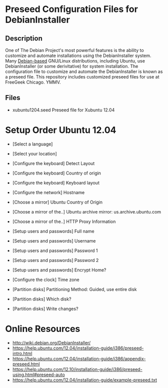 # Preseed Configuration Files for DebianInstaller


## Description
One of The Debian Project's most powerful features is the ability to customize and automate installations using the DebianInstaller system. Many [Debian-based](https://debian.org) GNU/Linux distributions, including Ubuntu, use DebianInstaller (or some derivitative) for system installation. The configuration file to customize and automate the DebianInstaller is known as a preseed file. This repository includes customized preseed files for use at FreeGeek Chicago. YMMV.


## Files
* xubuntu1204.seed Preseed file for Xubuntu 12.04


# Setup Order Ubuntu 12.04
* [Select a language]
* [Select your location]
* [Configure the keyboard] Detect Layout
* [Configure the keyboard] Country of origin
* [Configure the keyboard] Keyboard layout
* [Configure the network]  Hostname
* [Choose a mirror]  Ubuntu Country of Origin
* [Choose a mirror of the..]  Ubuntu archive mirror: us.archive.ubuntu.com
* [Choose a mirror of the..]  HTTP Proxy Information

* [Setup users and passwords] Full name
* [Setup users and passwords] Username
* [Setup users and passwords] Password 1
* [Setup users and passwords] Password 2
* [Setup users and passwords] Encrypt Home?

* [Configure the clock] Time zone
* [Partition disks] Partitioning Method: Guided, use entire disk
* [Partition disks] Which disk?
* [Partition disks] Write changes?


# Online Resources
* http://wiki.debian.org/DebianInstaller/
* https://help.ubuntu.com/12.04/installation-guide/i386/preseed-intro.html
* https://help.ubuntu.com/12.04/installation-guide/i386/appendix-preseed.html
* https://help.ubuntu.com/12.10/installation-guide/i386/preseed-using.html#preseed-auto
* https://help.ubuntu.com/12.04/installation-guide/example-preseed.txt
